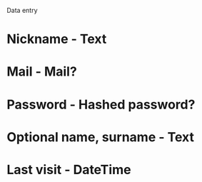 Data entry

# Nickname - Text
# Mail - Mail?
# Password - Hashed password?
# Optional name, surname - Text
# Last visit - DateTime